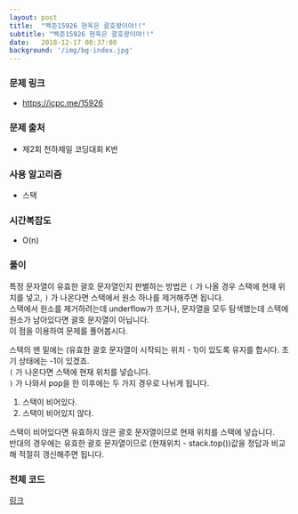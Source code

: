 ```yaml
---
layout: post
title:  "백준15926 현욱은 괄호왕이야!!"
subtitle: "백준15926 현욱은 괄호왕이야!!"
date:   2018-12-17 00:37:00
background: '/img/bg-index.jpg'
---
```


### 문제 링크
* https://icpc.me/15926

### 문제 출처
* 제2회 천하제일 코딩대회 K번

### 사용 알고리즘
* 스택

### 시간복잡도
* O(n)

### 풀이
특정 문자열이 유효한 괄호 문자열인지 판별하는 방법은 `(` 가 나올 경우 스택에 현재 위치를 넣고, `)` 가 나온다면 스택에서 원소 하나를 제거해주면 됩니다.<br>
스택에서 원소를 제거하려는데 underflow가 뜨거나, 문자열을 모두 탐색했는데 스택에 원소가 남아있다면 괄호 문자열이 아닙니다.<br>
이 점을 이용하여 문제를 풀어봅시다.

스택의 맨 밑에는 (유효한 괄호 문자열이 시작되는 위치 - 1)이 있도록 유지를 합시다. 초기 상태에는 -1이 있겠죠.<br>
`(` 가 나온다면 스택에 현재 위치를 넣습니다.<br>
`)` 가 나와서 pop을 한 이후에는 두 가지 경우로 나뉘게 됩니다.<br>

1. 스택이 비어있다.
2. 스택이 비어있지 않다.

스택이 비어있다면 유효하지 않은 괄호 문자열이므로 현재 위치를 스택에 넣습니다.<br>
반대의 경우에는 유효한 괄호 문자열이므로 (현재위치 - stack.top())값을 정답과 비교해 적절히 갱신해주면 됩니다.

### 전체 코드
<a href = "https://github.com/justiceHui/BOJ/blob/master/SunrinCCD18/15926.cpp">링크</a>
